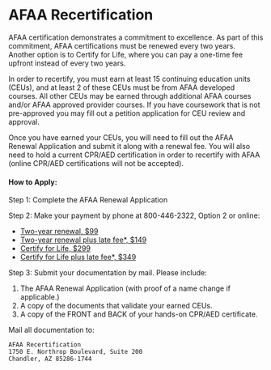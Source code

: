 # AFAA Recertification

AFAA certification demonstrates a commitment to excellence. As part of this commitment, AFAA certifications must be renewed every two years. Another option is to Certify for Life, where you can pay a one-time fee upfront instead of every two years.

In order to recertify, you must earn at least 15 continuing education units (CEUs), and at least 2 of these CEUs must be from AFAA developed courses. All other CEUs may be earned through additional AFAA courses and/or AFAA approved provider courses. If you have coursework that is not pre-approved you may fill out a petition application for CEU review and approval.

Once you have earned your CEUs, you will need to fill out the AFAA Renewal Application and submit it along with a renewal fee. You will also need to hold a current CPR/AED certification in order to recertify with AFAA (online CPR/AED certifications will not be accepted).

#### How to Apply:

Step 1: Complete the AFAA Renewal Application

Step 2: Make your payment by phone at 800-446-2322, Option 2 or online:

 * [Two-year renewal, $99](https://shop.nasm.org/addtocart.aspx?productid=9241)
 * [Two-year renewal plus late fee*, $149](https://shop.nasm.org/addtocart.aspx?productid=9240)
 * [Certify for Life, $299](https://shop.nasm.org/addtocart.aspx?productid=9242)
 * [Certify for Life plus late fee*, $349](https://shop.nasm.org/addtocart.aspx?productid=9244)

Step 3: Submit your documentation by mail. Please include:

 1. The AFAA Renewal Application (with proof of a name change if applicable.)
 1. A copy of the documents that validate your earned CEUs.
 1. A copy of the FRONT and BACK of your hands-on CPR/AED certificate.

Mail all documentation to:

```
AFAA Recertification
1750 E. Northrop Boulevard, Suite 200
Chandler, AZ 85286-1744
```
